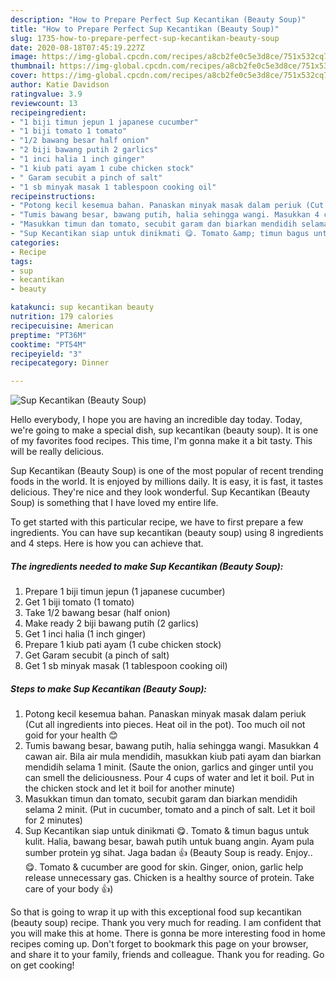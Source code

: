 ```yaml
---
description: "How to Prepare Perfect Sup Kecantikan (Beauty Soup)"
title: "How to Prepare Perfect Sup Kecantikan (Beauty Soup)"
slug: 1735-how-to-prepare-perfect-sup-kecantikan-beauty-soup
date: 2020-08-18T07:45:19.227Z
image: https://img-global.cpcdn.com/recipes/a8cb2fe0c5e3d8ce/751x532cq70/sup-kecantikan-beauty-soup-recipe-main-photo.jpg
thumbnail: https://img-global.cpcdn.com/recipes/a8cb2fe0c5e3d8ce/751x532cq70/sup-kecantikan-beauty-soup-recipe-main-photo.jpg
cover: https://img-global.cpcdn.com/recipes/a8cb2fe0c5e3d8ce/751x532cq70/sup-kecantikan-beauty-soup-recipe-main-photo.jpg
author: Katie Davidson
ratingvalue: 3.9
reviewcount: 13
recipeingredient:
- "1 biji timun jepun 1 japanese cucumber"
- "1 biji tomato 1 tomato"
- "1/2 bawang besar half onion"
- "2 biji bawang putih 2 garlics"
- "1 inci halia 1 inch ginger"
- "1 kiub pati ayam 1 cube chicken stock"
- " Garam secubit a pinch of salt"
- "1 sb minyak masak 1 tablespoon cooking oil"
recipeinstructions:
- "Potong kecil kesemua bahan. Panaskan minyak masak dalam periuk (Cut all ingredients into pieces. Heat oil in the pot). Too much oil not goid for your health 😊"
- "Tumis bawang besar, bawang putih, halia sehingga wangi. Masukkan 4 cawan air. Bila air mula mendidih, masukkan kiub pati ayam dan biarkan mendidih selama 1 minit. (Saute the onion, garlics and ginger until you can smell the deliciousness. Pour 4 cups of water and let it boil. Put in the chicken stock and let it boil for another minute)"
- "Masukkan timun dan tomato, secubit garam dan biarkan mendidih selama 2 minit. (Put in cucumber, tomato and a pinch of salt. Let it boil for 2 minutes)"
- "Sup Kecantikan siap untuk dinikmati 😋. Tomato &amp; timun bagus untuk kulit. Halia, bawang besar, bawah putih untuk buang angin. Ayam pula sumber protein yg sihat. Jaga badan 👍 (Beauty Soup is ready. Enjoy.. 😋. Tomato &amp; cucumber are good for skin. Ginger, onion, garlic help release unnecessary gas. Chicken is a healthy source of protein. Take care of your body 👍)"
categories:
- Recipe
tags:
- sup
- kecantikan
- beauty

katakunci: sup kecantikan beauty 
nutrition: 179 calories
recipecuisine: American
preptime: "PT36M"
cooktime: "PT54M"
recipeyield: "3"
recipecategory: Dinner

---
```



![Sup Kecantikan (Beauty Soup)](https://img-global.cpcdn.com/recipes/a8cb2fe0c5e3d8ce/751x532cq70/sup-kecantikan-beauty-soup-recipe-main-photo.jpg)

Hello everybody, I hope you are having an incredible day today. Today, we're going to make a special dish, sup kecantikan (beauty soup). It is one of my favorites food recipes. This time, I'm gonna make it a bit tasty. This will be really delicious.



Sup Kecantikan (Beauty Soup) is one of the most popular of recent trending foods in the world. It is enjoyed by millions daily. It is easy, it is fast, it tastes delicious. They're nice and they look wonderful. Sup Kecantikan (Beauty Soup) is something that I have loved my entire life.


To get started with this particular recipe, we have to first prepare a few ingredients. You can have sup kecantikan (beauty soup) using 8 ingredients and 4 steps. Here is how you can achieve that.

<!--inarticleads1-->

##### The ingredients needed to make Sup Kecantikan (Beauty Soup):

1. Prepare 1 biji timun jepun (1 japanese cucumber)
1. Get 1 biji tomato (1 tomato)
1. Take 1/2 bawang besar (half onion)
1. Make ready 2 biji bawang putih (2 garlics)
1. Get 1 inci halia (1 inch ginger)
1. Prepare 1 kiub pati ayam (1 cube chicken stock)
1. Get  Garam secubit (a pinch of salt)
1. Get 1 sb minyak masak (1 tablespoon cooking oil)




<!--inarticleads2-->

##### Steps to make Sup Kecantikan (Beauty Soup):

1. Potong kecil kesemua bahan. Panaskan minyak masak dalam periuk (Cut all ingredients into pieces. Heat oil in the pot). Too much oil not goid for your health 😊
1. Tumis bawang besar, bawang putih, halia sehingga wangi. Masukkan 4 cawan air. Bila air mula mendidih, masukkan kiub pati ayam dan biarkan mendidih selama 1 minit. (Saute the onion, garlics and ginger until you can smell the deliciousness. Pour 4 cups of water and let it boil. Put in the chicken stock and let it boil for another minute)
1. Masukkan timun dan tomato, secubit garam dan biarkan mendidih selama 2 minit. (Put in cucumber, tomato and a pinch of salt. Let it boil for 2 minutes)
1. Sup Kecantikan siap untuk dinikmati 😋. Tomato &amp; timun bagus untuk kulit. Halia, bawang besar, bawah putih untuk buang angin. Ayam pula sumber protein yg sihat. Jaga badan 👍 (Beauty Soup is ready. Enjoy.. 😋. Tomato &amp; cucumber are good for skin. Ginger, onion, garlic help release unnecessary gas. Chicken is a healthy source of protein. Take care of your body 👍)




So that is going to wrap it up with this exceptional food sup kecantikan (beauty soup) recipe. Thank you very much for reading. I am confident that you will make this at home. There is gonna be more interesting food in home recipes coming up. Don't forget to bookmark this page on your browser, and share it to your family, friends and colleague. Thank you for reading. Go on get cooking!

